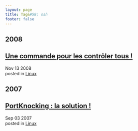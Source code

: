 ```yaml
---
layout: page
title: Tag&#58; ssh
footer: false
---
```


<div id="blog-archives" class="category">
<h2>2008</h2>

<article>
<h1><a href="/2008/11/13/une-commande-pour-les-controler-tous/index.html">Une commande pour les contrôler tous !</a></h1>
<time datetime="2008-11-13T00:00:00-06:00" pubdate><span class='month'>Nov</span> <span class='day'>13</span> <span class='year'>2008</span></time>
<footer>
<span class="categories">posted in 
<a href='/categories/linux/'>Linux</a></span>
</footer>
</article>
<h2>2007</h2>

<article>
<h1><a href="/2007/09/03/portknocking-la-solution/index.html">PortKnocking : la solution !</a></h1>
<time datetime="2007-09-03T00:00:00-06:00" pubdate><span class='month'>Sep</span> <span class='day'>03</span> <span class='year'>2007</span></time>
<footer>
<span class="categories">posted in 
<a href='/categories/linux/'>Linux</a></span>
</footer>
</article>
</div>
